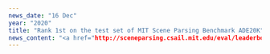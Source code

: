 ```yaml
---
news_date: "16 Dec"
year: "2020"
title: "Rank 1st on the test set of MIT Scene Parsing Benchmark ADE20K"
news_content: "<a href="http://sceneparsing.csail.mit.edu/eval/leaderboard.php">ADE20K</a>>"
---
```

